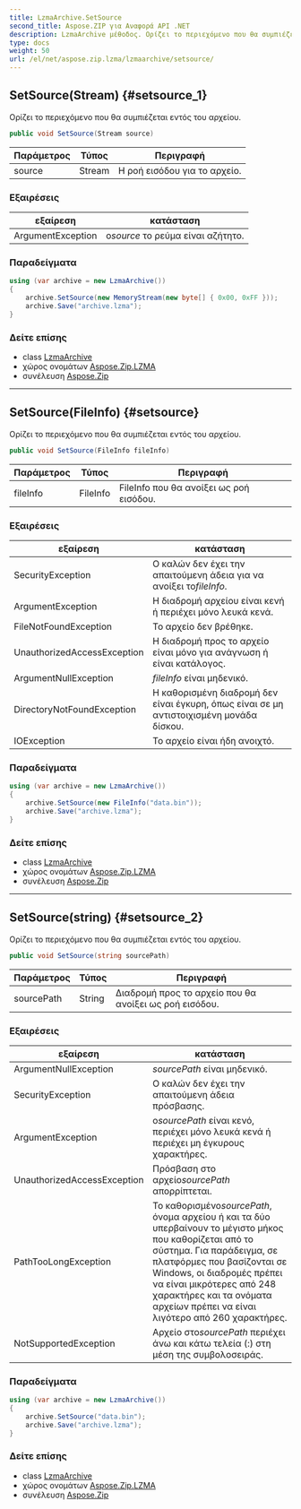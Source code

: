 ```yaml
---
title: LzmaArchive.SetSource
second_title: Aspose.ZIP για Αναφορά API .NET
description: LzmaArchive μέθοδος. Ορίζει το περιεχόμενο που θα συμπιέζεται εντός του αρχείου.
type: docs
weight: 50
url: /el/net/aspose.zip.lzma/lzmaarchive/setsource/
---
```

## SetSource(Stream) {#setsource_1}

Ορίζει το περιεχόμενο που θα συμπιέζεται εντός του αρχείου.

```csharp
public void SetSource(Stream source)
```

| Παράμετρος | Τύπος | Περιγραφή |
| --- | --- | --- |
| source | Stream | Η ροή εισόδου για το αρχείο. |

### Εξαιρέσεις

| εξαίρεση | κατάσταση |
| --- | --- |
| ArgumentException | ο*source* το ρεύμα είναι αζήτητο. |

### Παραδείγματα

```csharp
using (var archive = new LzmaArchive())
{
    archive.SetSource(new MemoryStream(new byte[] { 0x00, 0xFF }));
    archive.Save("archive.lzma");
}
```

### Δείτε επίσης

* class [LzmaArchive](../)
* χώρος ονομάτων [Aspose.Zip.LZMA](../../lzmaarchive/)
* συνέλευση [Aspose.Zip](../../../)

---

## SetSource(FileInfo) {#setsource}

Ορίζει το περιεχόμενο που θα συμπιέζεται εντός του αρχείου.

```csharp
public void SetSource(FileInfo fileInfo)
```

| Παράμετρος | Τύπος | Περιγραφή |
| --- | --- | --- |
| fileInfo | FileInfo | FileInfo που θα ανοίξει ως ροή εισόδου. |

### Εξαιρέσεις

| εξαίρεση | κατάσταση |
| --- | --- |
| SecurityException | Ο καλών δεν έχει την απαιτούμενη άδεια για να ανοίξει το*fileInfo*. |
| ArgumentException | Η διαδρομή αρχείου είναι κενή ή περιέχει μόνο λευκά κενά. |
| FileNotFoundException | Το αρχείο δεν βρέθηκε. |
| UnauthorizedAccessException | Η διαδρομή προς το αρχείο είναι μόνο για ανάγνωση ή είναι κατάλογος. |
| ArgumentNullException | *fileInfo* είναι μηδενικό. |
| DirectoryNotFoundException | Η καθορισμένη διαδρομή δεν είναι έγκυρη, όπως είναι σε μη αντιστοιχισμένη μονάδα δίσκου. |
| IOException | Το αρχείο είναι ήδη ανοιχτό. |

### Παραδείγματα

```csharp
using (var archive = new LzmaArchive()) 
{
    archive.SetSource(new FileInfo("data.bin"));
    archive.Save("archive.lzma");
}
```

### Δείτε επίσης

* class [LzmaArchive](../)
* χώρος ονομάτων [Aspose.Zip.LZMA](../../lzmaarchive/)
* συνέλευση [Aspose.Zip](../../../)

---

## SetSource(string) {#setsource_2}

Ορίζει το περιεχόμενο που θα συμπιέζεται εντός του αρχείου.

```csharp
public void SetSource(string sourcePath)
```

| Παράμετρος | Τύπος | Περιγραφή |
| --- | --- | --- |
| sourcePath | String | Διαδρομή προς το αρχείο που θα ανοίξει ως ροή εισόδου. |

### Εξαιρέσεις

| εξαίρεση | κατάσταση |
| --- | --- |
| ArgumentNullException | *sourcePath* είναι μηδενικό. |
| SecurityException | Ο καλών δεν έχει την απαιτούμενη άδεια πρόσβασης. |
| ArgumentException | ο*sourcePath* είναι κενό, περιέχει μόνο λευκά κενά ή περιέχει μη έγκυρους χαρακτήρες. |
| UnauthorizedAccessException | Πρόσβαση στο αρχείο*sourcePath* απορρίπτεται. |
| PathTooLongException | Το καθορισμένο*sourcePath*, όνομα αρχείου ή και τα δύο υπερβαίνουν το μέγιστο μήκος που καθορίζεται από το σύστημα. Για παράδειγμα, σε πλατφόρμες που βασίζονται σε Windows, οι διαδρομές πρέπει να είναι μικρότερες από 248 χαρακτήρες και τα ονόματα αρχείων πρέπει να είναι λιγότερο από 260 χαρακτήρες. |
| NotSupportedException | Αρχείο στο*sourcePath* περιέχει άνω και κάτω τελεία (:) στη μέση της συμβολοσειράς. |

### Παραδείγματα

```csharp
using (var archive = new LzmaArchive()) 
{
    archive.SetSource("data.bin");
    archive.Save("archive.lzma");
}
```

### Δείτε επίσης

* class [LzmaArchive](../)
* χώρος ονομάτων [Aspose.Zip.LZMA](../../lzmaarchive/)
* συνέλευση [Aspose.Zip](../../../)


